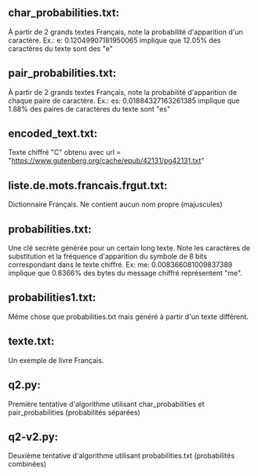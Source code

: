 ## char_probabilities.txt:
  À partir de 2 grands textes Français, note la probabilité d'apparition d'un caractère.
  Ex.: e: 0.12049907181950065 implique que 12.05% des caractères du texte sont des "e"

## pair_probabilities.txt:
  À partir de 2 grands textes Français, note la probabilité d'apparition de chaque paire de caractère.
  Ex.: es: 0.01884327163261385 implique que 1.88% des paires de caractères du texte sont "es"

## encoded_text.txt:
  Texte chiffré "C" obtenu avec url = "https://www.gutenberg.org/cache/epub/42131/pg42131.txt"

## liste.de.mots.francais.frgut.txt:
  Dictionnaire Français. Ne contient aucun nom propre (majuscules)

## probabilities.txt:
  Une clé secrète générée pour un certain long texte. 
  Note les caractères de substitution et la fréquence d'apparition du symbole de 8 bits correspondant dans le texte chiffré.
  Ex: me: 0.008366081009837389 implique que 0.8366% des bytes du message chiffré représentent "me".

## probabilities1.txt:
  Même chose que probabilities.txt mais généré à partir d'un texte différent.

## texte.txt:
  Un exemple de livre Français.

## q2.py: 
Première tentative d'algorithme utilisant char_probabilities et pair_probabilities (probabilités séparées)

## q2-v2.py:
  Deuxième tentative d'algorithme utilisant probabilities.txt (probabilités combinées)




